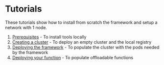 # Tutorials

These tutorials show how to install from scratch the framework and setup a network with 1 node.

1. [Prerequisites](https://github.com/leonardobarilani/edge-computing-thesis/tree/main/Tutorials/Prerequisites.md) - To
   install tools locally
1. [Creating a cluster](https://github.com/leonardobarilani/edge-computing-thesis/tree/main/Tutorials/Cluster.md) - To
   deploy an empty cluster and the local registry
1. [Deploying the framework](https://github.com/leonardobarilani/edge-computing-thesis/tree/main/Tutorials/Framework.md) -
   To populate the cluster with the pods needed by the framework
1. [Deploying your function](https://github.com/leonardobarilani/edge-computing-thesis/tree/main/Tutorials/Function.md) -
   To populate offloadable functions
